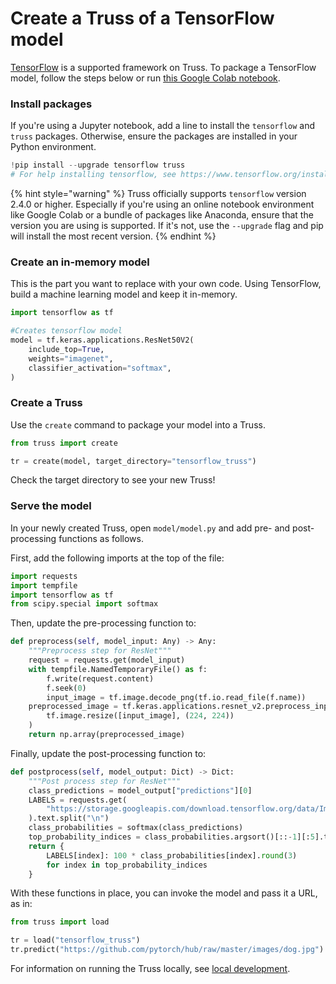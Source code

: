 # Create a Truss of a TensorFlow model

[TensorFlow](https://www.tensorflow.org/) is a supported framework on Truss. To package a TensorFlow model, follow the steps below  or run [this Google Colab notebook](https://colab.research.google.com/github/basetenlabs/truss/blob/main/docs/notebooks/tensorflow_example.ipynb).

### Install packages

If you're using a Jupyter notebook, add a line to install the `tensorflow` and `truss` packages. Otherwise, ensure the packages are installed in your Python environment.

```python
!pip install --upgrade tensorflow truss
# For help installing tensorflow, see https://www.tensorflow.org/install/pip
```

{% hint style="warning" %}
Truss officially supports `tensorflow` version 2.4.0 or higher. Especially if you're using an online notebook environment like Google Colab or a bundle of packages like Anaconda, ensure that the version you are using is supported. If it's not, use the `--upgrade` flag and pip will install the most recent version.
{% endhint %}

### Create an in-memory model

This is the part you want to replace with your own code. Using TensorFlow, build a machine learning model and keep it in-memory.

```python
import tensorflow as tf

#Creates tensorflow model
model = tf.keras.applications.ResNet50V2(
    include_top=True,
    weights="imagenet",
    classifier_activation="softmax",
)
```

### Create a Truss

Use the `create` command to package your model into a Truss.

```python
from truss import create

tr = create(model, target_directory="tensorflow_truss")
```

Check the target directory to see your new Truss!

### Serve the model

In your newly created Truss, open `model/model.py` and add pre- and post-processing functions as follows.

First, add the following imports at the top of the file:


```python
import requests
import tempfile
import tensorflow as tf
from scipy.special import softmax
```

Then, update the pre-processing function to:

```python
def preprocess(self, model_input: Any) -> Any:
    """Preprocess step for ResNet"""
    request = requests.get(model_input)
    with tempfile.NamedTemporaryFile() as f:
        f.write(request.content)
        f.seek(0)
        input_image = tf.image.decode_png(tf.io.read_file(f.name))
    preprocessed_image = tf.keras.applications.resnet_v2.preprocess_input(
        tf.image.resize([input_image], (224, 224))
    )
    return np.array(preprocessed_image)
```

Finally, update the post-processing function to:

```python
def postprocess(self, model_output: Dict) -> Dict:
    """Post process step for ResNet"""
    class_predictions = model_output["predictions"][0]
    LABELS = requests.get(
        "https://storage.googleapis.com/download.tensorflow.org/data/ImageNetLabels.txt"
    ).text.split("\n")
    class_probabilities = softmax(class_predictions)
    top_probability_indices = class_probabilities.argsort()[::-1][:5].tolist()
    return {
        LABELS[index]: 100 * class_probabilities[index].round(3)
        for index in top_probability_indices
    }
```

With these functions in place, you can invoke the model and pass it a URL, as in:

```python
from truss import load

tr = load("tensorflow_truss")
tr.predict("https://github.com/pytorch/hub/raw/master/images/dog.jpg")
```

For information on running the Truss locally, see [local development](../develop/localhost.md).
